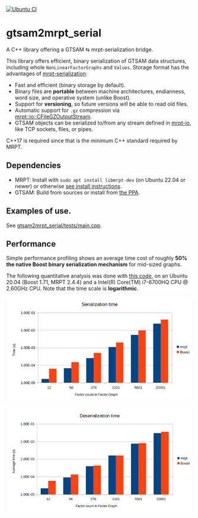 [![Ubuntu CI](https://github.com/MRPT/gtsam2mrpt_serial/actions/workflows/cmake.yml/badge.svg)](https://github.com/MRPT/gtsam2mrpt_serial/actions/workflows/cmake.yml)

# gtsam2mrpt_serial
A C++ library offering a GTSAM ⇆ mrpt-serialization bridge.

This library offers efficient, binary serialization of GTSAM data structures, including whole `NonLinearFactorGraphs` and `Values`.
Storage format has the advantages of [mrpt-serialization](https://docs.mrpt.org/reference/latest/group_mrpt_serialization_grp.html):
- Fast and efficient (binary storage by default).
- Binary files are **portable** between machine architectures, endianness, word size, and operative system (unlike Boost).
- Support for **versioning**, so future versions will be able to read old files.
- Automatic support for `.gz` compression via [mrpt::io::CFileGZOutputStream](https://docs.mrpt.org/reference/latest/class_mrpt_io_CFileGZOutputStream.html).
- GTSAM objects can be serialized to/from any stream defined in [mrpt-io](https://docs.mrpt.org/reference/latest/group_mrpt_io_grp.html), like TCP sockets, files, or pipes.

C++17 is required since that is the minimum C++ standard required by MRPT. 

## Dependencies

- MRPT: Install with `sudo apt install libmrpt-dev` (on Ubuntu 22.04 or newer) or otherwise [see install instructions](https://docs.mrpt.org/reference/latest/download-mrpt.html).
- GTSAM: Build from sources or install from [the PPA](https://gtsam.org/get_started/).

## Examples of use. 

See [gtsam2mrpt_serial/tests/main.cpp](gtsam2mrpt_serial/tests/main.cpp).

## Performance

Simple performance profiling shows an average time cost of roughly **50% the native Boost binary serialization mechanism** for mid-sized graphs.

The following quantitative analysis was done with [this code](gtsam2mrpt_serial/tests/main.cpp), on an Ubuntu 20.04 (Boost 1.71, MRPT 2.4.4) and a Intel(R) Core(TM) i7-6700HQ CPU @ 2.60GHz CPU. Note that the time scale is **logarithmic**.

![profiling-ser](docs/profiling-ser.png)

![profiling-deser](docs/profiling-deser.png)
